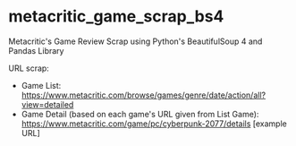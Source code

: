 # metacritic_game_scrap_bs4
Metacritic's Game Review Scrap using Python's BeautifulSoup 4 and Pandas Library

URL scrap:
- Game List: https://www.metacritic.com/browse/games/genre/date/action/all?view=detailed
- Game Detail (based on each game's URL given from List Game): https://www.metacritic.com/game/pc/cyberpunk-2077/details [example URL]
